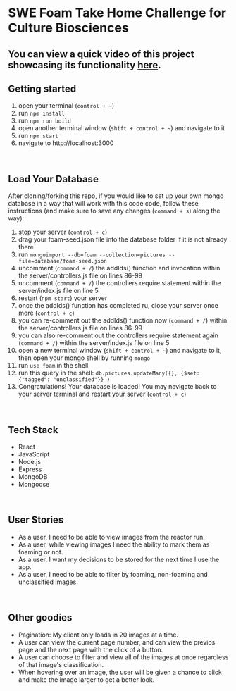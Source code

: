 # SWE Foam Take Home Challenge for Culture Biosciences

## You can view a quick video of this project showcasing its functionality [here](https://www.loom.com/share/05d29b9f1fd34e21b792910443dbceea).

## Getting started
1. open your terminal (`control + ~`)
2. run `npm install`
3. run `npm run build`
4. open another terminal window (`shift + control + ~`) and navigate to it
5. run `npm start`
6. navigate to http://localhost:3000
<br>

## Load Your Database
After cloning/forking this repo, if you would like to set up your own mongo database in a way that will work with this code code, follow these instructions (and make sure to save any changes (`command + s`) along the way):
1. stop your server (`control + c`)
2. drag your foam-seed.json file into the database folder if it is not already there
3. run `mongoimport --db=foam --collection=pictures --file=database/foam-seed.json`
4. uncomment (`command + /`) the addIds() function and invocation within the server/controllers.js file on lines 86-99
5. uncomment (`command + /`) the controllers require statement within the server/index.js file on line 5
6. restart (`npm start`) your server
7. once the addIds() function has completed ru, close your server once more (`control + c`)
8. you can re-comment out the addIds() function now (`command + /`) within the server/controllers.js file on lines 86-99
9. you can also re-comment out the controllers require statement again (`command + /`) within the server/index.js file on line 5
10. open a new terminal window (`shift + control + ~`) and navigate to it, then open your mongo shell by running `mongo`
11. run `use foam` in the shell
12. run this query in the shell: `db.pictures.updateMany({}, {$set: {"tagged": "unclassified"}} )`
13. Congratulations! Your database is loaded! You may navigate back to your server terminal and restart your server (`control + c`)
<br>

## Tech Stack
- React
- JavaScript
- Node.js
- Express
- MongoDB
- Mongoose
<br>

## User Stories
- As a user, I need to be able to view images from the reactor run.
- As a user, while viewing images I need the ability to mark them as foaming or not.
- As a user, I want my decisions to be stored for the next time I use the app.
- As a user, I need to be able to filter by foaming, non-foaming and unclassified images.
<br>

## Other goodies
- Pagination: My client only loads in 20 images at a time.
- A user can view the current page number, and can view the previos page and the next page with the click of a button.
- A user can choose to filter and view all of the images at once regardless of that image's classification.
- When hovering over an image, the user will be given a chance to click and make the image larger to get a better look.